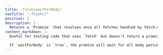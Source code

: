 ```yaml
---
title: .flush(waitForBody)
navTitle: ".flush()"
position: 2
description: |-
  Returns a `Promise` that resolves once all fetches handled by fetch-mock have resolved
content_markdown: |-
  Useful for testing code that uses `fetch` but doesn't return a promise.

  If `waitForBody` is `true`, the promise will wait for all body parsing methods (`res.json()`, `res.text()`, etc.) to resolve too.
---
```

